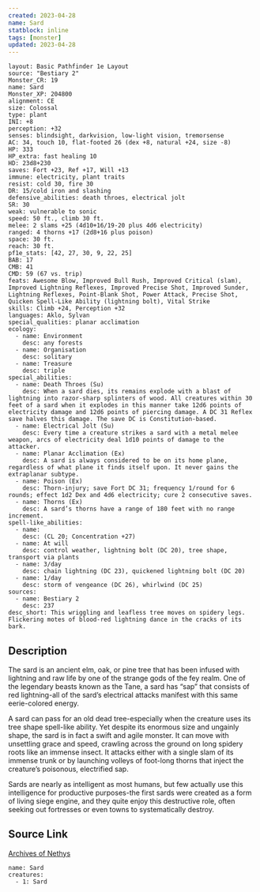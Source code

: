 ```yaml
---
created: 2023-04-28
name: Sard
statblock: inline
tags: [monster]
updated: 2023-04-28
---
```

```statblock
layout: Basic Pathfinder 1e Layout
source: "Bestiary 2"
Monster_CR: 19
name: Sard
Monster_XP: 204800
alignment: CE
size: Colossal
type: plant
INI: +8
perception: +32
senses: blindsight, darkvision, low-light vision, tremorsense
AC: 34, touch 10, flat-footed 26 (dex +8, natural +24, size -8)
HP: 333
HP_extra: fast healing 10
HD: 23d8+230
saves: Fort +23, Ref +17, Will +13
immune: electricity, plant traits
resist: cold 30, fire 30
DR: 15/cold iron and slashing
defensive_abilities: death throes, electrical jolt
SR: 30
weak: vulnerable to sonic
speed: 50 ft., climb 30 ft.
melee: 2 slams +25 (4d10+16/19-20 plus 4d6 electricity)
ranged: 4 thorns +17 (2d8+16 plus poison)
space: 30 ft.
reach: 30 ft.
pf1e_stats: [42, 27, 30, 9, 22, 25]
BAB: 17
CMB: 41
CMD: 59 (67 vs. trip)
feats: Awesome Blow, Improved Bull Rush, Improved Critical (slam), Improved Lightning Reflexes, Improved Precise Shot, Improved Sunder, Lightning Reflexes, Point-Blank Shot, Power Attack, Precise Shot, Quicken Spell-Like Ability (lightning bolt), Vital Strike
skills: Climb +24, Perception +32
languages: Aklo, Sylvan
special_qualities: planar acclimation
ecology:
  - name: Environment
    desc: any forests
  - name: Organisation
    desc: solitary
  - name: Treasure
    desc: triple
special_abilities:
  - name: Death Throes (Su)
    desc: When a sard dies, its remains explode with a blast of lightning into razor-sharp splinters of wood. All creatures within 30 feet of a sard when it explodes in this manner take 12d6 points of electricity damage and 12d6 points of piercing damage. A DC 31 Reflex save halves this damage. The save DC is Constitution-based.
  - name: Electrical Jolt (Su)
    desc: Every time a creature strikes a sard with a metal melee weapon, arcs of electricity deal 1d10 points of damage to the attacker.
  - name: Planar Acclimation (Ex)
    desc: A sard is always considered to be on its home plane, regardless of what plane it finds itself upon. It never gains the extraplanar subtype.
  - name: Poison (Ex)
    desc: Thorn-injury; save Fort DC 31; frequency 1/round for 6 rounds; effect 1d2 Dex and 4d6 electricity; cure 2 consecutive saves.
  - name: Thorns (Ex)
    desc: A sard’s thorns have a range of 180 feet with no range increment.
spell-like_abilities:
  - name:
    desc: (CL 20; Concentration +27)
  - name: At will
    desc: control weather, lightning bolt (DC 20), tree shape, transport via plants
  - name: 3/day
    desc: chain lightning (DC 23), quickened lightning bolt (DC 20)
  - name: 1/day
    desc: storm of vengeance (DC 26), whirlwind (DC 25)
sources:
  - name: Bestiary 2
    desc: 237
desc_short: This wriggling and leafless tree moves on spidery legs. Flickering motes of blood-red lightning dance in the cracks of its bark.
```
## Description
The sard is an ancient elm, oak, or pine tree that has been infused with lightning and raw life by one of the strange gods of the fey realm. One of the legendary beasts known as the Tane, a sard has “sap” that consists of red lightning-all of the sard’s electrical attacks manifest with this same eerie-colored energy.

A sard can pass for an old dead tree-especially when the creature uses its tree shape spell-like ability. Yet despite its enormous size and ungainly shape, the sard is in fact a swift and agile monster. It can move with unsettling grace and speed, crawling across the ground on long spidery roots like an immense insect. It attacks either with a single slam of its immense trunk or by launching volleys of foot-long thorns that inject the creature’s poisonous, electrified sap.

Sards are nearly as intelligent as most humans, but few actually use this intelligence for productive purposes-the first sards were created as a form of living siege engine, and they quite enjoy this destructive role, often seeking out fortresses or even towns to systematically destroy.
## Source Link
[Archives of Nethys](https://aonprd.com/MonsterDisplay.aspx?ItemName=Sard)
```encounter-table
name: Sard
creatures:
  - 1: Sard
```
